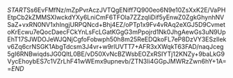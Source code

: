 $START$Ss6EvFMfNz/mZpPvrAczJVTQgENiff7Q900eo6N9e10ZsXxK2E/VaPHEtpCb2kZMMSXIwckdYXy6LniCmF6TFOla7ZZzqliDif5yEnwZ0ZgkGhynhNVSaZ+vxRN0NV1xhIngjURPQNcd+Bhj4EZ/oPTp1x9Fv4vRAq2eXGJ5D9CvmetoKrEcwu7eQocDaecFCkYnLsFcLGatKGgG3mPpojrd1Nk0JhgAewGs3uN9UpEhT17SJWDOJeWJQNjCgfoFobwph50h8m25ReEDQkoFL7eP8DzVY3ESzIlekv6Zq6crNSGK1AbgTdcsm3J4vr+w9rlUVTT7+AFR3xXWqkT63FAD/naqJceg5gI6RNBwiqdsJG0QltL0BE/vD50XvNcBZWsbEOZxRSIYTj12KNZy+9baLkG9VycEhoybES7c1VZrLhF41wWEmx9upnevb/ZTN3Ii4GGpJMWRzZwn6hY+1A==$END$